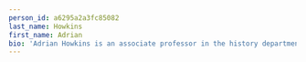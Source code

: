 ```yaml
---
person_id: a6295a2a3fc85082
last_name: Howkins
first_name: Adrian
bio: 'Adrian Howkins is an associate professor in the history department at Colorado State University. He has recently published [_The Polar Regions: An Environmental History_](http://www.amazon.com/exec/obidos/asin/0745670806/ref=nosim/backlist0e-20) with Polity Press.'
---
```

